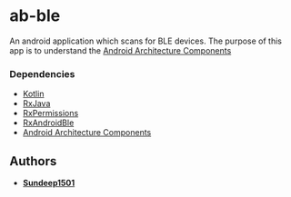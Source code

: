 # ab-ble
An android application which scans for BLE devices.
The purpose of this app is to understand the [Android Architecture Components](https://developer.android.com/topic/libraries/architecture/index.html)

### Dependencies
- [Kotlin](https://developer.android.com/kotlin/index.html)
- [RxJava](https://github.com/ReactiveX/RxJava)
- [RxPermissions](https://github.com/tbruyelle/RxPermissions)
- [RxAndroidBle](https://github.com/Polidea/RxAndroidBle)
- [Android Architecture Components](https://developer.android.com/topic/libraries/architecture/index.html)

## Authors

* [**Sundeep1501**](https://github.com/Sundeep1501)
